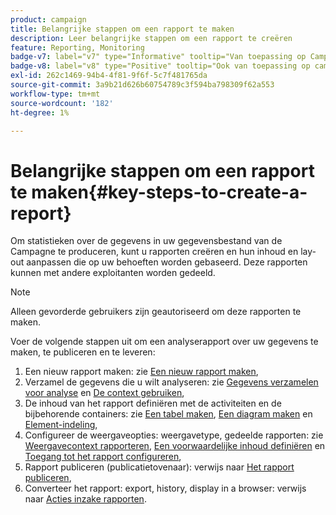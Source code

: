```yaml
---
product: campaign
title: Belangrijke stappen om een rapport te maken
description: Leer belangrijke stappen om een rapport te creëren
feature: Reporting, Monitoring
badge-v7: label="v7" type="Informative" tooltip="Van toepassing op Campaign Classic v7"
badge-v8: label="v8" type="Positive" tooltip="Ook van toepassing op campagne v8"
exl-id: 262c1469-94b4-4f81-9f6f-5c7f481765da
source-git-commit: 3a9b21d626b60754789c3f594ba798309f62a553
workflow-type: tm+mt
source-wordcount: '182'
ht-degree: 1%

---
```


# Belangrijke stappen om een rapport te maken{#key-steps-to-create-a-report}



Om statistieken over de gegevens in uw gegevensbestand van de Campagne te produceren, kunt u rapporten creëren en hun inhoud en lay-out aanpassen die op uw behoeften worden gebaseerd. Deze rapporten kunnen met andere exploitanten worden gedeeld.

>[!NOTE]
>
>Alleen gevorderde gebruikers zijn geautoriseerd om deze rapporten te maken.

Voer de volgende stappen uit om een analyserapport over uw gegevens te maken, te publiceren en te leveren:

1. Een nieuw rapport maken: zie [Een nieuw rapport maken](../../reporting/using/creating-a-new-report.md),
1. Verzamel de gegevens die u wilt analyseren: zie [Gegevens verzamelen voor analyse](../../reporting/using/collecting-data-to-analyze.md) en [De context gebruiken](../../reporting/using/using-the-context.md),
1. De inhoud van het rapport definiëren met de activiteiten en de bijbehorende containers: zie [Een tabel maken](../../reporting/using/creating-a-table.md), [Een diagram maken](../../reporting/using/creating-a-chart.md) en [Element-indeling](../../reporting/using/element-layout.md),
1. Configureer de weergaveopties: weergavetype, gedeelde rapporten: zie [Weergavecontext rapporteren](../../reporting/using/configuring-access-to-the-report.md#report-display-context), [Een voorwaardelijke inhoud definiëren](../../reporting/using/defining-a-conditional-content.md) en [Toegang tot het rapport configureren](../../reporting/using/configuring-access-to-the-report.md),
1. Rapport publiceren (publicatietovenaar): verwijs naar [Het rapport publiceren](../../reporting/using/configuring-access-to-the-report.md#publishing-the-report),
1. Converteer het rapport: export, history, display in a browser: verwijs naar [Acties inzake rapporten](../../reporting/using/actions-on-reports.md).
